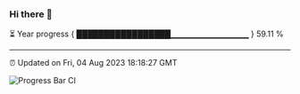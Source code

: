 ### Hi there 👋

⏳ Year progress { █████████████████▁▁▁▁▁▁▁▁▁▁▁▁▁ } 59.11 %

---

⏰ Updated on Fri, 04 Aug 2023 18:18:27 GMT

![Progress Bar CI](https://github.com/liununu/liununu/workflows/Progress%20Bar%20CI/badge.svg)
